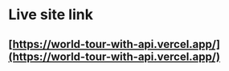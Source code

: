 # Live site link

## [https://world-tour-with-api.vercel.app/](https://world-tour-with-api.vercel.app/)
